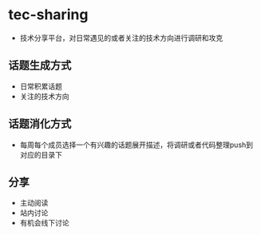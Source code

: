 # tec-sharing
* 技术分享平台，对日常遇见的或者关注的技术方向进行调研和攻克

## 话题生成方式
* 日常积累话题
* 关注的技术方向

## 话题消化方式
* 每周每个成员选择一个有兴趣的话题展开描述，将调研或者代码整理push到对应的目录下

## 分享
* 主动阅读
* 站内讨论
* 有机会线下讨论
